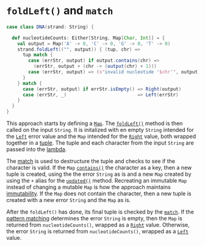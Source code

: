 # `foldLeft()` and `match`

```scala
case class DNA(strand: String) {

  def nucleotideCounts: Either[String, Map[Char, Int]] = {
    val output = Map('A' -> 0, 'C' -> 0, 'G' -> 0, 'T' -> 0)
    strand.foldLeft(("", output)) { (tup, chr) =>
      tup match {
        case (errStr, output) if output.contains(chr) =>
          (errStr, output + (chr -> (output(chr) + 1)))
        case (errStr, output) => (s"invalid nucleotide '$chr'", output)
      }
    } match {
      case (errStr, output) if errStr.isEmpty() => Right(output)
      case (errStr, _)                          => Left(errStr)
    }
  }
}
```

This approach starts by defining a [`Map`][map].
The [`foldLeft()`][foldleft] method is then called on the input `String`.
It is initalized with en empty `String` intended for the [`Left`][left] error value and
the `Map` intended for the [`Right`][right] value,
both wrapped together in a [tuple][tuple].
The tuple and each character from the input `String` are passed into the [lambda][lambda].

The [match][match] is used to destructure the tuple and checks to see if the character is valid.
If the `Map` [`contains()`][contains] the character as a key, then a new tuple is created, using the
the error `String` as is and a new `Map` created by using the `+` alias for the [`updated()`][updated] method.
Recreating an immutable `Map` instead of changing a mutable `Map` is how the approach maintains [immutability][immutability].
If the `Map` does not contain the character, then a new tuple is created with a new error `String` and the `Map` as is.

After the `foldLeft()` has done, its final tuple is checked by the [`match`][match].
If the [pattern matching][pattern-matching] determines the error `String` is empty, then the `Map` is returned from `nucleotideCounts()`,
wrapped as a [`Right`][right] value.
Otherwise, the error `String` is returned from `nucleotideCounts()`, wrapped as a [`Left`][left] value.

[foldleft]: https://www.scala-lang.org/api/2.13.10/scala/collection/StringOps.html#foldLeft[B](z:B)(op:(B,Char)=%3EB):B
[left]: https://www.scala-lang.org/api/2.13.10/scala/util/Left.html
[right]: https://www.scala-lang.org/api/2.13.10/scala/util/Right.html
[map]: https://www.scala-lang.org/api/2.13.10/scala/collection/immutable/Map.html
[tuple]: https://docs.scala-lang.org/tour/tuples.html
[lambda]: https://www.geeksforgeeks.org/lambda-expression-in-scala/
[match]: https://docs.scala-lang.org/tour/pattern-matching.html
[pattern-matching]: https://docs.scala-lang.org/tour/pattern-matching.html
[contains]: https://www.scala-lang.org/api/2.13.10/scala/collection/immutable/Map.html#contains(key:K):Boolean
[updated]: https://www.scala-lang.org/api/2.13.10/scala/collection/immutable/Map.html#contains(key:K):Boolean
[immutability]: https://alvinalexander.com/scala/scala-idiom-immutable-code-functional-programming-immutability/
